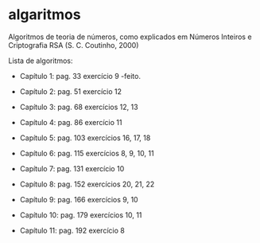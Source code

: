 # algaritmos
Algoritmos de teoria de números, como explicados em Números Inteiros e Criptografia RSA (S. C. Coutinho, 2000)

Lista de algoritmos:

- Capítulo 1: pag. 33 exercício 9	-feito.

- Capítulo 2: pag. 51 exercício 12

- Capítulo 3: pag. 68 exercícios 12, 13

- Capítulo 4: pag. 86 exercício 11

- Capítulo 5: pag. 103 exercícios 16, 17, 18

- Capítulo 6: pag. 115 exercícios 8, 9, 10, 11

- Capítulo 7: pag. 131 exercício 10

- Capítulo 8: pag. 152 exercícios 20, 21, 22

- Capítulo 9: pag. 166 exercícios 9, 10

- Capítulo 10: pag. 179 exercícios 10, 11

- Capítulo 11: pag. 192 exercício 8
